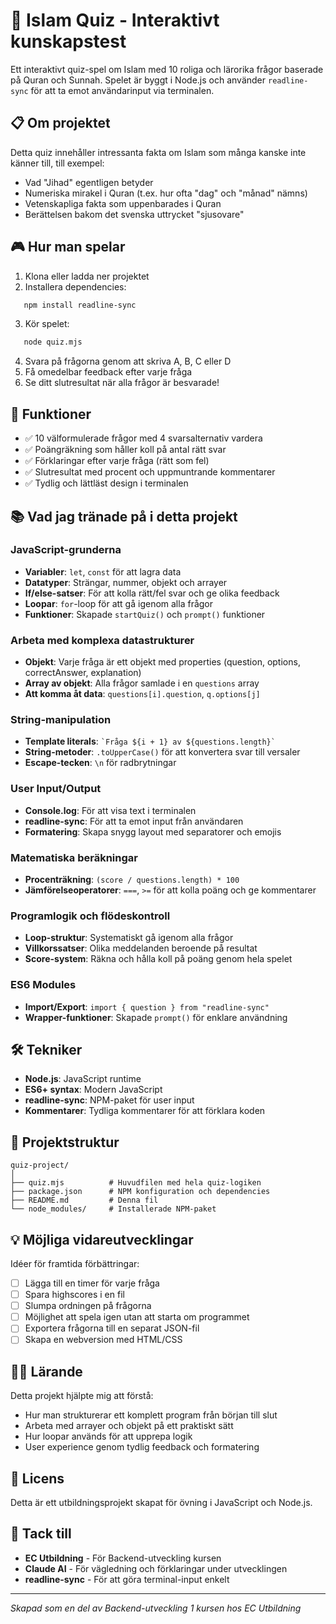 # 🕌 Islam Quiz - Interaktivt kunskapstest

Ett interaktivt quiz-spel om Islam med 10 roliga och lärorika frågor baserade på Quran och Sunnah. Spelet är byggt i Node.js och använder `readline-sync` för att ta emot användarinput via terminalen.

## 📋 Om projektet

Detta quiz innehåller intressanta fakta om Islam som många kanske inte känner till, till exempel:
- Vad "Jihad" egentligen betyder
- Numeriska mirakel i Quran (t.ex. hur ofta "dag" och "månad" nämns)
- Vetenskapliga fakta som uppenbarades i Quran
- Berättelsen bakom det svenska uttrycket "sjusovare"

## 🎮 Hur man spelar

1. Klona eller ladda ner projektet
2. Installera dependencies:
```bash
   npm install readline-sync
```
3. Kör spelet:
```bash
   node quiz.mjs
```
4. Svara på frågorna genom att skriva A, B, C eller D
5. Få omedelbar feedback efter varje fråga
6. Se ditt slutresultat när alla frågor är besvarade!

## 🎯 Funktioner

- ✅ 10 välformulerade frågor med 4 svarsalternativ vardera
- ✅ Poängräkning som håller koll på antal rätt svar
- ✅ Förklaringar efter varje fråga (rätt som fel)
- ✅ Slutresultat med procent och uppmuntrande kommentarer
- ✅ Tydlig och lättläst design i terminalen

## 📚 Vad jag tränade på i detta projekt

### JavaScript-grunderna
- **Variabler**: `let`, `const` för att lagra data
- **Datatyper**: Strängar, nummer, objekt och arrayer
- **If/else-satser**: För att kolla rätt/fel svar och ge olika feedback
- **Loopar**: `for`-loop för att gå igenom alla frågor
- **Funktioner**: Skapade `startQuiz()` och `prompt()` funktioner

### Arbeta med komplexa datastrukturer
- **Objekt**: Varje fråga är ett objekt med properties (question, options, correctAnswer, explanation)
- **Array av objekt**: Alla frågor samlade i en `questions` array
- **Att komma åt data**: `questions[i].question`, `q.options[j]`

### String-manipulation
- **Template literals**: `` `Fråga ${i + 1} av ${questions.length}` ``
- **String-metoder**: `.toUpperCase()` för att konvertera svar till versaler
- **Escape-tecken**: `\n` för radbrytningar

### User Input/Output
- **Console.log**: För att visa text i terminalen
- **readline-sync**: För att ta emot input från användaren
- **Formatering**: Skapa snygg layout med separatorer och emojis

### Matematiska beräkningar
- **Procenträkning**: `(score / questions.length) * 100`
- **Jämförelseoperatorer**: `===`, `>=` för att kolla poäng och ge kommentarer

### Programlogik och flödeskontroll
- **Loop-struktur**: Systematiskt gå igenom alla frågor
- **Villkorssatser**: Olika meddelanden beroende på resultat
- **Score-system**: Räkna och hålla koll på poäng genom hela spelet

### ES6 Modules
- **Import/Export**: `import { question } from "readline-sync"`
- **Wrapper-funktioner**: Skapade `prompt()` för enklare användning

## 🛠️ Tekniker

- **Node.js**: JavaScript runtime
- **ES6+ syntax**: Modern JavaScript
- **readline-sync**: NPM-paket för user input
- **Kommentarer**: Tydliga kommentarer för att förklara koden

## 📁 Projektstruktur
```
quiz-project/
│
├── quiz.mjs          # Huvudfilen med hela quiz-logiken
├── package.json      # NPM konfiguration och dependencies
├── README.md         # Denna fil
└── node_modules/     # Installerade NPM-paket
```

## 💡 Möjliga vidareutvecklingar

Idéer för framtida förbättringar:
- [ ] Lägga till en timer för varje fråga
- [ ] Spara highscores i en fil
- [ ] Slumpa ordningen på frågorna
- [ ] Möjlighet att spela igen utan att starta om programmet
- [ ] Exportera frågorna till en separat JSON-fil
- [ ] Skapa en webversion med HTML/CSS

## 👨‍💻 Lärande

Detta projekt hjälpte mig att förstå:
- Hur man strukturerar ett komplett program från början till slut
- Arbeta med arrayer och objekt på ett praktiskt sätt
- Hur loopar används för att upprepa logik
- User experience genom tydlig feedback och formatering

## 📝 Licens

Detta är ett utbildningsprojekt skapat för övning i JavaScript och Node.js.

## 🙏 Tack till

- **EC Utbildning** - För Backend-utveckling kursen
- **Claude AI** - För vägledning och förklaringar under utvecklingen
- **readline-sync** - För att göra terminal-input enkelt

---

*Skapad som en del av Backend-utveckling 1 kursen hos EC Utbildning*